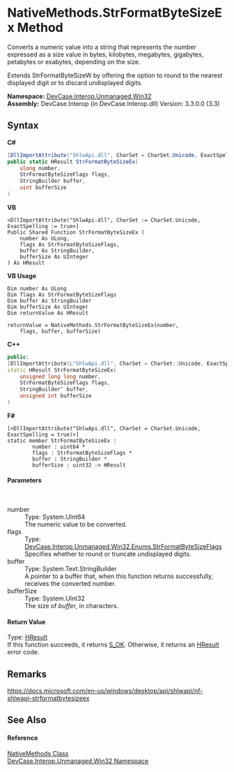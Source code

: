 # NativeMethods.StrFormatByteSizeEx Method 
 

Converts a numeric value into a string that represents the number expressed as a size value in bytes, kilobytes, megabytes, gigabytes, petabytes or exabytes, depending on the size. 

 Extends StrFormatByteSizeW by offering the option to round to the nearest displayed digit or to discard undisplayed digits.

**Namespace:**&nbsp;<a href="N_DevCase_Interop_Unmanaged_Win32">DevCase.Interop.Unmanaged.Win32</a><br />**Assembly:**&nbsp;DevCase.Interop (in DevCase.Interop.dll) Version: 3.3.0.0 (3.3)

## Syntax

**C#**<br />
``` C#
[DllImportAttribute("ShlwApi.dll", CharSet = CharSet.Unicode, ExactSpelling = true)]
public static HResult StrFormatByteSizeEx(
	ulong number,
	StrFormatByteSizeFlags flags,
	StringBuilder buffer,
	uint bufferSize
)
```

**VB**<br />
``` VB
<DllImportAttribute("ShlwApi.dll", CharSet := CharSet.Unicode, ExactSpelling := true>]
Public Shared Function StrFormatByteSizeEx ( 
	number As ULong,
	flags As StrFormatByteSizeFlags,
	buffer As StringBuilder,
	bufferSize As UInteger
) As HResult
```

**VB Usage**<br />
``` VB Usage
Dim number As ULong
Dim flags As StrFormatByteSizeFlags
Dim buffer As StringBuilder
Dim bufferSize As UInteger
Dim returnValue As HResult

returnValue = NativeMethods.StrFormatByteSizeEx(number, 
	flags, buffer, bufferSize)
```

**C++**<br />
``` C++
public:
[DllImportAttribute(L"ShlwApi.dll", CharSet = CharSet::Unicode, ExactSpelling = true)]
static HResult StrFormatByteSizeEx(
	unsigned long long number, 
	StrFormatByteSizeFlags flags, 
	StringBuilder^ buffer, 
	unsigned int bufferSize
)
```

**F#**<br />
``` F#
[<DllImportAttribute("ShlwApi.dll", CharSet = CharSet.Unicode, ExactSpelling = true)>]
static member StrFormatByteSizeEx : 
        number : uint64 * 
        flags : StrFormatByteSizeFlags * 
        buffer : StringBuilder * 
        bufferSize : uint32 -> HResult 

```


#### Parameters
&nbsp;<dl><dt>number</dt><dd>Type: System.UInt64<br />The numeric value to be converted.</dd><dt>flags</dt><dd>Type: <a href="T_DevCase_Interop_Unmanaged_Win32_Enums_StrFormatByteSizeFlags">DevCase.Interop.Unmanaged.Win32.Enums.StrFormatByteSizeFlags</a><br />Specifies whether to round or truncate undisplayed digits.</dd><dt>buffer</dt><dd>Type: System.Text.StringBuilder<br />A pointer to a buffer that, when this function returns successfully, receives the converted number.</dd><dt>bufferSize</dt><dd>Type: System.UInt32<br />The size of *buffer*, in characters.</dd></dl>

#### Return Value
Type: <a href="T_DevCase_Interop_Unmanaged_Win32_Enums_HResult">HResult</a><br />If this function succeeds, it returns <a href="T_DevCase_Interop_Unmanaged_Win32_Enums_HResult">S_OK</a>. Otherwise, it returns an <a href="T_DevCase_Interop_Unmanaged_Win32_Enums_HResult">HResult</a> error code.

## Remarks
<a href="https://docs.microsoft.com/en-us/windows/desktop/api/shlwapi/nf-shlwapi-strformatbytesizeex" target="_blank">https://docs.microsoft.com/en-us/windows/desktop/api/shlwapi/nf-shlwapi-strformatbytesizeex</a>

## See Also


#### Reference
<a href="T_DevCase_Interop_Unmanaged_Win32_NativeMethods">NativeMethods Class</a><br /><a href="N_DevCase_Interop_Unmanaged_Win32">DevCase.Interop.Unmanaged.Win32 Namespace</a><br />
